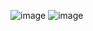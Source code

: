 
![image](https://user-images.githubusercontent.com/130626464/232769561-e0b64710-5c08-479d-8f5f-9d33825ab6e7.png)
![image](https://user-images.githubusercontent.com/130626464/232784161-9c4b8aae-6a56-4308-9cf6-7a607cade0d9.png)
